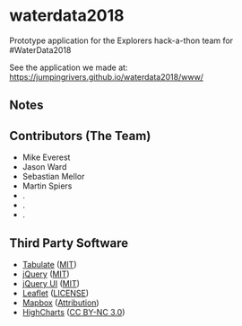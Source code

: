 # waterdata2018

Prototype application for the Explorers hack-a-thon team for #WaterData2018

See the application we made at: https://jumpingrivers.github.io/waterdata2018/www/

## Notes

## Contributors (The Team)

- Mike Everest
- Jason Ward
- Sebastian Mellor
- Martin Spiers
- .
- .
- .

## Third Party Software

- [Tabulate](http://tabulator.info/) ([MIT](https://github.com/olifolkerd/tabulator/blob/master/LICENSE))
- [jQuery](https://jquery.com/) ([MIT](https://jquery.org/license/))
- [jQuery UI](https://jqueryui.com/) ([MIT](https://jquery.org/license/))
- [Leaflet](https://leafletjs.com/) ([LICENSE](https://github.com/Leaflet/Leaflet/blob/master/LICENSE))
- [Mapbox](https://www.mapbox.com/) ([Attribution](https://www.mapbox.com/help/how-attribution-works/))
- [HighCharts](https://www.highcharts.com/) ([CC BY-NC 3.0](https://creativecommons.org/licenses/by-nc/3.0/))
